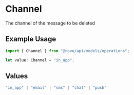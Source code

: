 # Channel

The channel of the message to be deleted

## Example Usage

```typescript
import { Channel } from "@novu/api/models/operations";

let value: Channel = "in_app";
```

## Values

```typescript
"in_app" | "email" | "sms" | "chat" | "push"
```